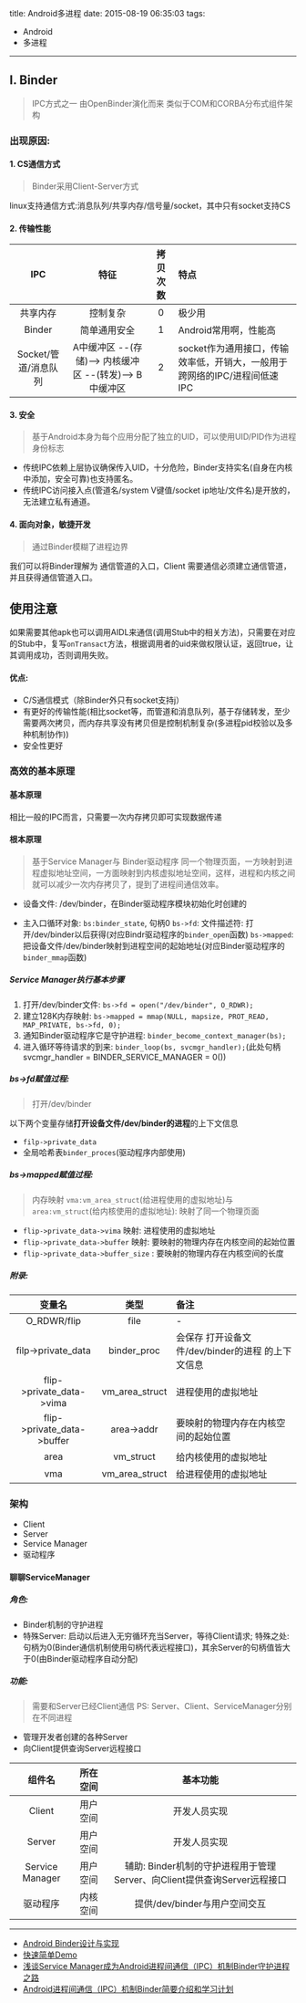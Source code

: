 
title: Android多进程
date: 2015-08-19 06:35:03
tags:
- Android
- 多进程

---
## I. Binder

> IPC方式之一
> 由OpenBinder演化而来
> 类似于COM和CORBA分布式组件架构

<!-- more -->

### 出现原因:

#### 1. CS通信方式

> Binder采用Client-Server方式

linux支持通信方式:消息队列/共享内存/信号量/socket，其中只有socket支持CS


#### 2. 传输性能

IPC | 特征 | 拷贝次数 | 特点
:-: | :-: | :-: | :-
共享内存 | 控制复杂 | 0 | 极少用
Binder | 简单通用安全|  1 | Android常用啊，性能高
Socket/管道/消息队列 | A中缓冲区 --(存储)--> 内核缓冲区 --(转发)--> B中缓冲区 | 2 | socket作为通用接口，传输效率低，开销大，一般用于 跨网络的IPC/进程间低速IPC


#### 3. 安全

> 基于Android本身为每个应用分配了独立的UID，可以使用UID/PID作为进程身份标志

- 传统IPC依赖上层协议确保传入UID，十分危险，Binder支持实名(自身在内核中添加，安全可靠)也支持匿名。
- 传统IPC访问接入点(管道名/system V键值/socket ip地址/文件名)是开放的，无法建立私有通道。

#### 4. 面向对象，敏捷开发

> 通过Binder模糊了进程边界


我们可以将Binder理解为 通信管道的入口，Client 需要通信必须建立通信管道，并且获得通信管道入口。


## 使用注意

如果需要其他apk也可以调用AIDL来通信(调用Stub中的相关方法)，只需要在对应的Stub中，复写`onTransact`方法，根据调用者的uid来做权限认证，返回true，让其调用成功，否则调用失败。



#### 优点:

- C/S通信模式（除Binder外只有socket支持j）
- 有更好的传输性能(相比socket等，而管道和消息队列，基于存储转发，至少需要两次拷贝，而内存共享没有拷贝但是控制机制复杂(多进程pid校验以及多种机制协作))
- 安全性更好

### 高效的基本原理

#### 基本原理

相比一般的IPC而言，只需要一次内存拷贝即可实现数据传递

#### 根本原理

> 基于Service Manager与 Binder驱动程序
> 同一个物理页面，一方映射到进程虚拟地址空间，一方面映射到内核虚拟地址空间，这样，进程和内核之间就可以减少一次内存拷贝了，提到了进程间通信效率。


- 设备文件: /dev/binder，在Binder驱动程序模块初始化时创建的

- 主入口循环对象: `bs:binder_state`, 句柄0
`bs->fd`: 文件描述符: 打开/dev/binder以后获得(对应Bindr驱动程序的`binder_open`函数)
`bs->mapped`: 把设备文件/dev/binder映射到进程空间的起始地址(对应Binder驱动程序的`binder_mmap`函数)

##### Service Manager执行基本步骤

1. 打开/dev/binder文件: `bs->fd = open("/dev/binder", O_RDWR);`
2. 建立128K内存映射: `bs->mapped = mmap(NULL, mapsize, PROT_READ, MAP_PRIVATE, bs->fd, 0);`
3. 通知Binder驱动程序它是守护进程: `binder_become_context_manager(bs);`
4. 进入循环等待请求的到来: `binder_loop(bs, svcmgr_handler);`(此处句柄svcmgr_handler = BINDER_SERVICE_MANAGER = 0())

##### bs->fd赋值过程:

> 打开/dev/binder

以下两个变量存储**打开设备文件/dev/binder的进程**的上下文信息

- `filp->private_data`
- 全局哈希表`binder_proces`(驱动程序内部使用)

##### bs->mapped赋值过程:

> 内存映射
> `vma:vm_area_struct`(给进程使用的虚拟地址)与`area:vm_struct`(给内核使用的虚拟地址): 映射了同一个物理页面


- `flip->private_data->vima` 映射: 进程使用的虚拟地址
- `flip->private_data->buffer` 映射: 要映射的物理内存在内核空间的起始位置
- `flip->private_data->buffer_size` : 要映射的物理内存在内核空间的长度


##### 附录:

变量名 | 类型 | 备注
:-: | :-: | :- |
O_RDWR/flip | file | -
filp->private_data | binder_proc | 会保存 打开设备文件/dev/binder的进程 的上下文信息
flip->private_data->vima | vm_area_struct | 进程使用的虚拟地址
flip->private_data->buffer | area->addr | 要映射的物理内存在内核空间的起始位置
area | vm_struct | 给内核使用的虚拟地址
vma | vm_area_struct | 给进程使用的虚拟地址

### 架构

- Client
- Server
- Service Manager
- 驱动程序

#### 聊聊ServiceManager

##### 角色:

- Binder机制的守护进程
- 特殊Server: 启动以后进入无穷循环充当Server，等待Client请求; 特殊之处: 句柄为0(Binder通信机制使用句柄代表远程接口)，其余Server的句柄值皆大于0(由Binder驱动程序自动分配)

##### 功能:

> 需要和Server已经Client通信
> PS: Server、Client、ServiceManager分别在不同进程

- 管理开发者创建的各种Server
- 向Client提供查询Server远程接口


组件名 | 所在空间 | 基本功能
:-: | :-: | :-: |
Client | 用户空间 | 开发人员实现
Server | 用户空间 | 开发人员实现
Service Manager | 用户空间 | 辅助: Binder机制的守护进程用于管理Server、向Client提供查询Server远程接口
驱动程序 | 内核空间 | 提供/dev/binder与用户空间交互


---

- [Android Binder设计与实现](http://blog.csdn.net/universus/article/details/6211589)
- [快速简单Demo](http://blog.csdn.net/singwhatiwanna/article/details/17041691)
- [浅谈Service Manager成为Android进程间通信（IPC）机制Binder守护进程之路](http://blog.csdn.net/luoshengyang/article/details/6621566)
- [Android进程间通信（IPC）机制Binder简要介绍和学习计划](http://blog.csdn.net/luoshengyang/article/details/6618363)
